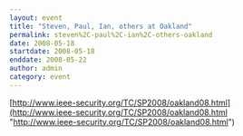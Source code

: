 ```yaml
---
layout: event
title: "Steven, Paul, Ian, others at Oakland"
permalink: steven%2C-paul%2C-ian%2C-others-oakland
date: 2008-05-18
startdate: 2008-05-18
enddate: 2008-05-22
author: admin
category: event
---
```


[http://www.ieee-security.org/TC/SP2008/oakland08.html](http://www.ieee-security.org/TC/SP2008/oakland08.html "http://www.ieee-security.org/TC/SP2008/oakland08.html")


